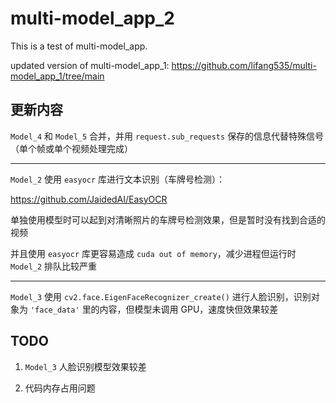 # multi-model_app_2
This is a test of multi-model_app.

updated version of multi-model_app_1:
https://github.com/lifang535/multi-model_app_1/tree/main

## 更新内容

`Model_4` 和 `Model_5` 合并，并用 `request.sub_requests` 保存的信息代替特殊信号（单个帧或单个视频处理完成）

---

`Model_2` 使用 `easyocr` 库进行文本识别（车牌号检测）：

https://github.com/JaidedAI/EasyOCR

单独使用模型时可以起到对清晰照片的车牌号检测效果，但是暂时没有找到合适的视频

并且使用 `easyocr` 库更容易造成 `cuda out of memory`，减少进程但运行时 `Model_2` 排队比较严重

---

`Model_3` 使用 `cv2.face.EigenFaceRecognizer_create()` 进行人脸识别，识别对象为 `'face_data'` 里的内容，但模型未调用 GPU，速度快但效果较差

## TODO

1. `Model_3` 人脸识别模型效果较差

2. 代码内存占用问题
